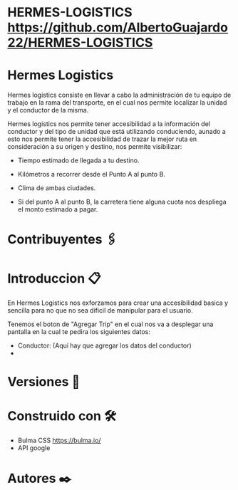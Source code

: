 # HERMES-LOGISTICS  https://github.com/AlbertoGuajardo22/HERMES-LOGISTICS

# Hermes Logistics

Hermes logistics consiste en llevar a cabo la administración de tu equipo de trabajo en la rama del transporte, en el cual nos permite localizar la unidad y el conductor de la misma.

Hermes logistics nos permite tener accesibilidad a la información del conductor y del tipo de unidad que está utilizando conduciendo, aunado a esto nos permite tener la accesibilidad de trazar la mejor ruta en consideración a su origen y destino, nos permite visibilizar:

- Tiempo estimado de llegada a tu destino.

- Kilómetros a recorrer desde el Punto A al punto B.

- Clima de ambas ciudades.

- Si del punto A al punto B, la carretera tiene alguna cuota nos despliega el monto estimado a pagar. 

# Contribuyentes 🖇️


# Introduccion 📋

En Hermes Logistics nos exforzamos para crear una accesibilidad basica y sencilla para no que no sea dificil de manipular para el usuario.

Tenemos el boton de "Agregar Trip" en el cual nos va a desplegar una pantalla en la cual te pedira los siguientes datos:
 
- Conductor: (Aquí hay que agregar los datos del conductor)
-



# Versiones 📌


# Construido con 🛠️
- Bulma CSS  https://bulma.io/
- API google  
# Autores ✒️
